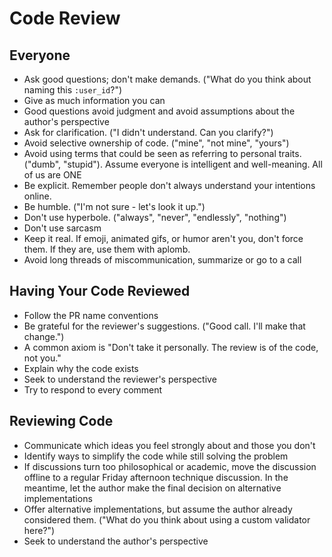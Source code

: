 # Code Review

## Everyone

* Ask good questions; don't make demands. ("What do you think about naming this `:user_id`?")
* Give as much information you can
* Good questions avoid judgment and avoid assumptions about the author's perspective
* Ask for clarification. ("I didn't understand. Can you clarify?")
* Avoid selective ownership of code. ("mine", "not mine", "yours")
* Avoid using terms that could be seen as referring to personal traits. ("dumb", "stupid"). Assume everyone is
  intelligent and well-meaning. All of us are ONE
* Be explicit. Remember people don't always understand your intentions online.
* Be humble. ("I'm not sure - let's look it up.")
* Don't use hyperbole. ("always", "never", "endlessly", "nothing")
* Don't use sarcasm
* Keep it real. If emoji, animated gifs, or humor aren't you, don't force them. If they are, use them with aplomb.
* Avoid long threads of miscommunication, summarize or go to a call

## Having Your Code Reviewed

* Follow the PR name conventions
* Be grateful for the reviewer's suggestions. ("Good call. I'll make that change.")
* A common axiom is "Don't take it personally. The review is of the code, not you."
* Explain why the code exists
* Seek to understand the reviewer's perspective
* Try to respond to every comment

## Reviewing Code

* Communicate which ideas you feel strongly about and those you don't
* Identify ways to simplify the code while still solving the problem
* If discussions turn too philosophical or academic, move the discussion offline to a regular Friday afternoon technique
  discussion. In the meantime, let the author make the final decision on alternative implementations
* Offer alternative implementations, but assume the author already considered them. ("What do you think about using a
  custom validator here?")
* Seek to understand the author's perspective
